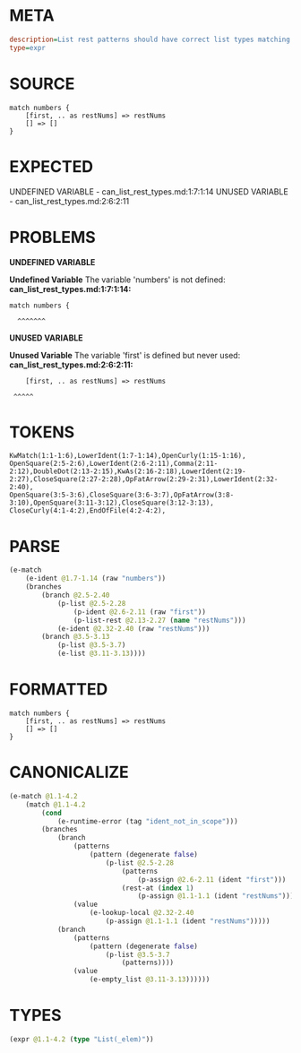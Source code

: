 # META
~~~ini
description=List rest patterns should have correct list types matching element types
type=expr
~~~
# SOURCE
~~~roc
match numbers {
    [first, .. as restNums] => restNums
    [] => []
}
~~~
# EXPECTED
UNDEFINED VARIABLE - can_list_rest_types.md:1:7:1:14
UNUSED VARIABLE - can_list_rest_types.md:2:6:2:11
# PROBLEMS
**UNDEFINED VARIABLE**

**Undefined Variable**
The variable 'numbers' is not defined:
**can_list_rest_types.md:1:7:1:14:**
```roc
match numbers {
```
      ^^^^^^^


**UNUSED VARIABLE**

**Unused Variable**
The variable 'first' is defined but never used:
**can_list_rest_types.md:2:6:2:11:**
```roc
    [first, .. as restNums] => restNums
```
     ^^^^^


# TOKENS
~~~zig
KwMatch(1:1-1:6),LowerIdent(1:7-1:14),OpenCurly(1:15-1:16),
OpenSquare(2:5-2:6),LowerIdent(2:6-2:11),Comma(2:11-2:12),DoubleDot(2:13-2:15),KwAs(2:16-2:18),LowerIdent(2:19-2:27),CloseSquare(2:27-2:28),OpFatArrow(2:29-2:31),LowerIdent(2:32-2:40),
OpenSquare(3:5-3:6),CloseSquare(3:6-3:7),OpFatArrow(3:8-3:10),OpenSquare(3:11-3:12),CloseSquare(3:12-3:13),
CloseCurly(4:1-4:2),EndOfFile(4:2-4:2),
~~~
# PARSE
~~~clojure
(e-match
	(e-ident @1.7-1.14 (raw "numbers"))
	(branches
		(branch @2.5-2.40
			(p-list @2.5-2.28
				(p-ident @2.6-2.11 (raw "first"))
				(p-list-rest @2.13-2.27 (name "restNums")))
			(e-ident @2.32-2.40 (raw "restNums")))
		(branch @3.5-3.13
			(p-list @3.5-3.7)
			(e-list @3.11-3.13))))
~~~
# FORMATTED
~~~roc
match numbers {
	[first, .. as restNums] => restNums
	[] => []
}
~~~
# CANONICALIZE
~~~clojure
(e-match @1.1-4.2
	(match @1.1-4.2
		(cond
			(e-runtime-error (tag "ident_not_in_scope")))
		(branches
			(branch
				(patterns
					(pattern (degenerate false)
						(p-list @2.5-2.28
							(patterns
								(p-assign @2.6-2.11 (ident "first")))
							(rest-at (index 1)
								(p-assign @1.1-1.1 (ident "restNums"))))))
				(value
					(e-lookup-local @2.32-2.40
						(p-assign @1.1-1.1 (ident "restNums")))))
			(branch
				(patterns
					(pattern (degenerate false)
						(p-list @3.5-3.7
							(patterns))))
				(value
					(e-empty_list @3.11-3.13))))))
~~~
# TYPES
~~~clojure
(expr @1.1-4.2 (type "List(_elem)"))
~~~

